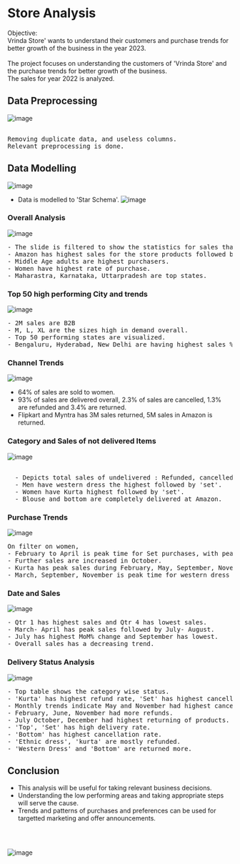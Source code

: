 # Store Analysis 
Objective:<br>
Vrinda Store' wants to  understand their customers and purchase trends for better growth of the business in the year 2023. <br><br>
The project focuses on understanding the customers of 'Vrinda Store' and the purchase trends for better growth of the business. <br>
The sales for year 2022 is analyzed. 
## Data Preprocessing  
![image](https://github.com/pooja614/PowerBI_Projects_/assets/69869583/269c5344-8fe4-4564-b480-105cf8332e2f)
<pre> 
Removing duplicate data, and useless columns. 
Relevant preprocessing is done. 
</pre>
## Data Modelling 
![image](https://github.com/pooja614/PowerBI_Projects_/assets/69869583/abd7a744-21fd-4472-a4c0-3c8bfb1c381a)

- Data is modelled to 'Star Schema'.
![image](https://github.com/pooja614/PowerBI_Projects_/assets/69869583/2ccc0de9-d318-48c4-97bf-d136cdc82faf)

  
### Overall Analysis 
![image](https://github.com/pooja614/PowerBI_Projects_/assets/69869583/32003330-471a-461e-b087-80c102bc2409)
<pre>
- The slide is filtered to show the statistics for sales that has been sucessfully delivered. 
- Amazon has highest sales for the store products followed by Myntra and Flipkart. 
- Middle Age adults are highest purchasers. 
- Women have highest rate of purchase. 
- Maharastra, Karnataka, Uttarpradesh are top states. 
</pre>


### Top 50 high performing City and trends
![image](https://github.com/pooja614/PowerBI_Projects_/assets/69869583/8071da8a-4058-45c7-9df8-6cbc7ccf9b13)
<pre>
- 2M sales are B2B
- M, L, XL are the sizes high in demand overall.
- Top 50 performing states are visualized.
- Bengaluru, Hyderabad, New Delhi are having highest sales %.
</pre>

### Channel Trends
![image](https://github.com/pooja614/PowerBI_Projects_/assets/69869583/ec2e95bf-7f95-4163-b240-eab7d8fd6816)
- 64% of sales are sold to women.
- 93% of sales are delivered overall, 2.3% of sales are cancelled, 1.3% are refunded and 3.4% are returned.
- Flipkart and Myntra has 3M sales returned,  5M sales in Amazon is returned.  

### Category and Sales of not delivered Items
![image](https://github.com/pooja614/PowerBI_Projects_/assets/69869583/4c192e5c-9b42-4eb6-9804-ad543a3c1771)

<pre> 
  - Depicts total sales of undelivered : Refunded, cancelled, returned.
  - Men have western dress the highest followed by 'set'. 
  - Women have Kurta highest followed by 'set'. 
  - Blouse and bottom are completely delivered at Amazon.
</pre> 
### Purchase Trends 
![image](https://github.com/pooja614/PowerBI_Projects_/assets/69869583/688ed92b-dfa7-49d1-81ba-d1f387b91bde)
<pre>
On filter on women, 
- February to April is peak time for Set purchases, with peak on March. 
- Further sales are increased in October. 
- Kurta has peak sales during February, May, September, November. 
- March, September, November is peak time for western dress of women. 
</pre> 

### Date and Sales 
![image](https://github.com/pooja614/PowerBI_Projects_/assets/69869583/6a76fa48-601c-4c0e-8cd0-f5c77de007cd)

<pre>
- Qtr 1 has highest sales and Qtr 4 has lowest sales. 
- March- April has peak sales followed by July- August. 
- July has highest MoM% change and September has lowest. 
- Overall sales has a decreasing trend. 
</pre>
### Delivery Status Analysis 
![image](https://github.com/pooja614/PowerBI_Projects_/assets/69869583/1e524177-be4a-4ca2-bdf8-74608d820ea3)

<pre>
- Top table shows the category wise status. 
- 'Kurta' has highest refund rate, 'Set' has highest cancellation and return rate campared to other categories. 
- Monthly trends indicate May and November had highest cancellation rate
- February, June, November had more refunds. 
- July October, December had highest returning of products. 
- 'Top', 'Set' has high delivery rate. 
- 'Bottom' has highest cancellation rate. 
- 'Ethnic dress', 'kurta' are mostly refunded. 
- 'Western Dress' and 'Bottom' are returned more. 
</pre> 

## Conclusion 
- This analysis will be useful for taking relevant business decisions.
- Understanding the low performing areas and taking appropriate steps will serve the cause.
- Trends and patterns of purchases and preferences can be used for targetted marketing and offer announcements.
<pre>

  
</pre>
![image](https://github.com/pooja614/PowerBI_Projects_/assets/69869583/7118def1-1aaa-457a-8a21-2b6f66314022)

